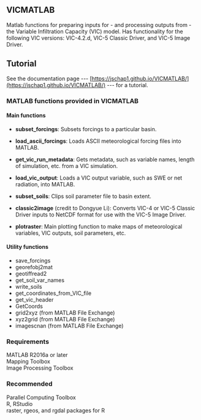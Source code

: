 ## VICMATLAB
Matlab functions for preparing inputs for - and processing outputs from - the Variable Infiltration Capacity (VIC) model. Has functionality for the following VIC versions: VIC-4.2.d, VIC-5 Classic Driver, and VIC-5 Image Driver.

## Tutorial

See the documentation page --- [https://jschap1.github.io/VICMATLAB/](https://jschap1.github.io/VICMATLAB/) --- for a tutorial.

### MATLAB functions provided in VICMATLAB

#### Main functions

* **subset_forcings**: Subsets forcings to a particular basin.

* **load_ascii_forcings**: Loads ASCII meteorological forcing files into MATLAB.

* **get_vic_run_metadata**: Gets metadata, such as variable names, length of simulation, etc. from a VIC simulation. 

* **load_vic_output**: Loads a VIC output variable, such as SWE or net radiation, into MATLAB.

* **subset_soils**: Clips soil parameter file to basin extent.

* **classic2image** (credit to Dongyue Li): Converts VIC-4 or VIC-5 Classic Driver inputs to NetCDF format for use with the VIC-5 Image Driver.

* **plotraster**: Main plotting function to make maps of meteorological variables, VIC outputs, soil parameters, etc.

#### Utility functions

* save_forcings
* georefobj2mat
* geotiffread2
* get_soil_var_names
* write_soils
* get_coordinates_from_VIC_file
* get_vic_header
* GetCoords
* grid2xyz (from MATLAB File Exchange)
* xyz2grid (from MATLAB File Exchange)
* imagescnan (from MATLAB File Exchange)

### Requirements
MATLAB R2016a or later  
Mapping Toolbox  
Image Processing Toolbox

### Recommended
Parallel Computing Toolbox  
R, RStudio  
raster, rgeos, and rgdal packages for R
